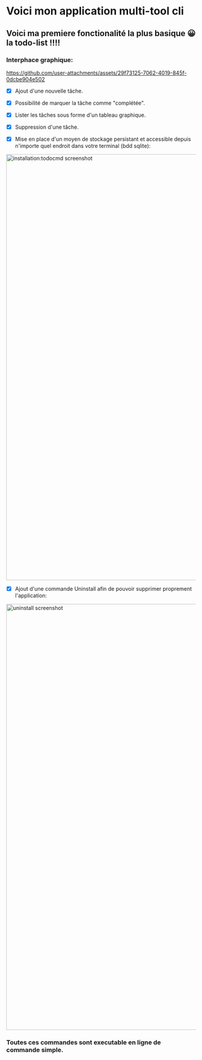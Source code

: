 # Voici mon application multi-tool cli

 ## Voici ma premiere fonctionalité la plus basique 😀 la todo-list !!!!


### Interphace graphique:

https://github.com/user-attachments/assets/29f73125-7062-4019-845f-0dcbe904e502

- [x] Ajout d'une nouvelle tâche.
- [x] Possibilité de marquer la tâche comme "complétée".
- [x] Lister les tâches sous forme d'un tableau graphique.
- [x] Suppression d'une tâche.
- [x] Mise en place d'un moyen de stockage persistant et accessible depuis n'importe quel endroit dans votre terminal (bdd sqlite):

      
      
<img width="1133" alt="installation:todocmd screenshot" src="https://github.com/Lachignol/cli-app/assets/110435478/a4a2c0b0-66cd-4d9f-ac3d-1bbda79c7fd5">

- [x] Ajout d'une commande Uninstall afin de pouvoir supprimer proprement l'application:



      
<img width="1133" alt="uninstall screenshot" src="https://github.com/Lachignol/cli-app/assets/110435478/cf43a513-d0e7-48b0-ae64-f18b0db4530d">







### Toutes ces commandes sont executable en ligne de commande simple.


